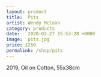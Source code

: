 ```yaml
---
layout: product
title:  Pits
artist: Wendy Mclean
category: products
date:   2020-02-27 15:53:28 +0000
image:  pits.jpg
price: £250
permalink: /shop/pits
---
```

2019, Oil on Cotton, 55x38cm
